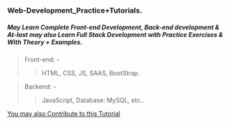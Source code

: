 ### **Web-Development_Practice+Tutorials.**

##### May Learn Complete Front-end Development, Back-end development & At-last may also Learn Full Stack Development with Practice Exercises & With Theory + Examples.
> Front-end: -
>> HTML, CSS, JS, SAAS, BootStrap.

> Backend: -
>> JavaScript, Database: MySQL, etc..

[You may also Contribute to this Tutorial](Web-Development-Practice-Tutorials/README.md)
